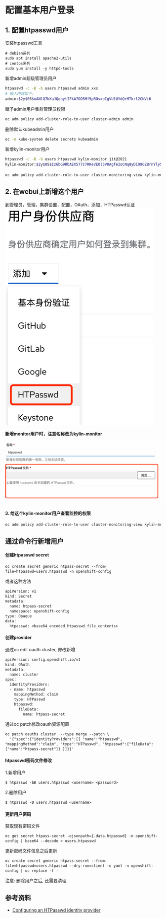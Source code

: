# 配置基本用户登录

## 1. 配置htpasswd用户

安装htpasswd工具
```
# debian系列
sudo apt install apache2-utils
# centos系列
sudo yum install -y httpd-tools
```

新增admin超级管理员用户
```bash
htpasswd -c -B -b users.htpasswd admin xxx
# 输入内容如下:
admin:$2y$05$oANlQ7bXuJQqbytIFkA7OO5Mf5pROsxoIgVU1UYdQrMTkrl2CNVi6
```

赋予admin用户集群管理员权限
```bash
oc adm policy add-cluster-role-to-user cluster-admin admin
```

删除默认kubeadmin用户
```bash
oc -n kube-system delete secrets kubeadmin
```

新增kylin-monitor用户
```bash
htpasswd -c -B -b users.htpasswd kylin-monitor jit@2021
kylin-monitor:$2y$05$IzGbG9RbAEX577z7RKeVEOl3V0AgfeIoCNq8yDiO9GZ8rnYly5Tlu

oc adm policy add-cluster-role-to-user cluster-monitoring-view kylin-monitor
```

## 2. 在webui上新增这个用户

到管理员，管理，集群设置，配置，OAuth，添加，HTPasswd认证
![](../2022-03-02-10-06-43.png)

**新增monitor用户时，注意名称改为kylin-monitor**

![](../2022-03-02-10-07-30.png)

#### 3. 给这个kylin-monitor用户查看监控的权限

```bash
oc adm policy add-cluster-role-to-user cluster-monitoring-view kylin-monitor
```

## 通过命令行新增用户

#### 创建htpasswd secret

```
oc create secret generic htpass-secret --from-file=htpasswd=users.htpasswd -n openshift-config 
```

或者这种方法
```
apiVersion: v1
kind: Secret
metadata:
  name: htpass-secret
  namespace: openshift-config
type: Opaque
data:
  htpasswd: <base64_encoded_htpasswd_file_contents>
```

#### 创建provider

通过oc edit oauth cluster, 修改新增
```
apiVersion: config.openshift.io/v1
kind: OAuth
metadata:
  name: cluster
spec:
  identityProviders:
  - name: htpasswd
    mappingMethod: claim 
    type: HTPasswd
    htpasswd:
      fileData:
        name: htpass-secret 
```

通过oc patch修改oauth资源配置
```
oc patch oauths cluster  --type merge --patch \
  '{"spec":{"identityProviders":[{ "name":"htpasswd", "mappingMethod":"claim", "type":"HTPasswd", "htpasswd":{"fileData":{"name":"htpass-secret"}} }]}}'
```

#### htpasswd密码文件修改

1.新增用户
```
$ htpasswd -bB users.htpasswd <username> <password>
```

2.删除用户
```
$ htpasswd -D users.htpasswd <username>
```

#### 更新用户密码

获取现有密码文件
```
oc get secret htpass-secret -ojsonpath={.data.htpasswd} -n openshift-config | base64 --decode > users.htpasswd
```

更新密码文件信息之后更新
```
oc create secret generic htpass-secret --from-file=htpasswd=users.htpasswd --dry-run=client -o yaml -n openshift-config | oc replace -f -
```

注意: 删除用户之后, 还需要清理

## 参考资料

* [Configuring an HTPasswd identity provider](https://docs.openshift.com/container-platform/4.9/authentication/identity_providers/configuring-htpasswd-identity-provider.html)
